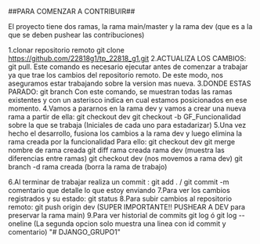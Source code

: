 ##PARA COMENZAR A CONTRIBUIR##


El proyecto tiene dos ramas, la rama main/master y la rama dev (que es a la que se deben pushear las contribuciones)



1.clonar repositorio remoto git clone https://github.com/22818g1/tp_22818_g1.git
2.ACTUALIZA LOS CAMBIOS: git pull. Este comando es necesario ejecutar antes de comenzar a trabajar ya que trae los cambios del repositorio remoto. De este modo, nos aseguramos estar trabajando sobre la version mas nueva.
3.DONDE ESTAS PARADO: git branch  Con este comando, se muestran todas las ramas existentes y con un asterisco indica en cual estamos posicionados en ese momento.
4.Vamos a pararnos en la rama dev y vamos a crear una nueva rama a partir de ella:
	git checkout dev
	git checkout -b GF_Funcionalidad sobre la que se trabaja (Iniciales de cada uno para estadarizar)
5.Una vez hecho el desarrollo, fusiona los cambios a la rama dev y luego elimina la rama creada por la funcionalidad
	Para ello:
	git checkout dev
	git merge nombre de rama creada
	git diff rama creada  rama dev (muestra las diferencias entre ramas)
	git checkout dev (nos movemos a rama dev)
	git branch -d rama creada (borra la rama de trabajo)
	
6.Al terminar de trabajar realiza un commit : git add . / git commit -m comentario que detalle lo que estoy enviando
7.Para ver los cambios registrados y su estado: git status
8.Para subir cambios al repositorio remoto: git push origin dev (SUPER IMPORTANTE!! PUSHEAR A DEV para preservar la rama main)
9.Para ver historial de commits git log ó git log --oneline (La segunda opcion solo muestra una linea con id commit y comentario)
"# DJANGO_GRUPO1" 

